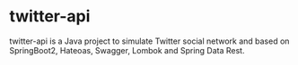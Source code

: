 # twitter-api
twitter-api is a Java project to simulate Twitter social network and based on SpringBoot2, Hateoas, Swagger, Lombok and Spring Data Rest.
